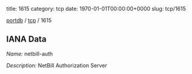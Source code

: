 title: 1615
category: tcp
date: 1970-01-01T00:00:00+0000
slug: tcp/1615

[portdb](/) / [tcp](/category/tcp.html) / 1615


## IANA Data

_Name:_ netbill-auth

_Description:_ NetBill Authorization Server

